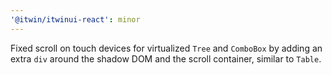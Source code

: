 ```yaml
---
'@itwin/itwinui-react': minor
---
```


Fixed scroll on touch devices for virtualized `Tree` and `ComboBox` by adding an extra `div` around the shadow DOM and the scroll container, similar to `Table`.
